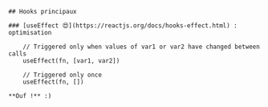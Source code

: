 
    
    ## Hooks principaux
    
    ### [useEffect 😍](https://reactjs.org/docs/hooks-effect.html) : optimisation
    
        // Triggered only when values of var1 or var2 have changed between calls
        useEffect(fn, [var1, var2])
    
        // Triggered only once
        useEffect(fn, [])
    
    **Ouf !** :)
    
    